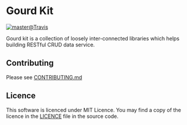 Gourd Kit
=========
[![master@Travis](https://api.travis-ci.org/gourd/gourd.svg?branch=master "Travis last test result on master")](https://travis-ci.org/gourd/kit)

Gourd kit is a collection of loosely inter-connected libraries
which helps building RESTful CRUD data service.


Contributing
------------
Please see [CONTRIBUTING.md]

[CONTRIBUTING.md]: CONTRIBUTING.md

Licence
-------

This software is licenced under MIT Licence. You may find a
copy of the licence in the [LICENCE] file in the source code.

[LICENCE]: LICENCE
